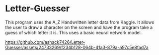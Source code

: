 # Letter-Guesser

This program uses the A_Z Handwritten letter data from Kaggle.  It allows the user to draw a character on the screen and have the program take a guess of which letter it is. This uses a basic neural network model.


https://github.com/ashack7426/Letter-Guesser/assets/24733269/f234b128-064b-41a3-879a-a97c5e8fad7a

